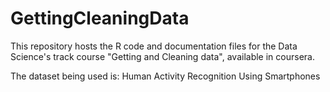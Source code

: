 # GettingCleaningData
This repository hosts the R code and documentation files for the Data Science's track course "Getting and Cleaning data", available in coursera.

The dataset being used is: Human Activity Recognition Using Smartphones
